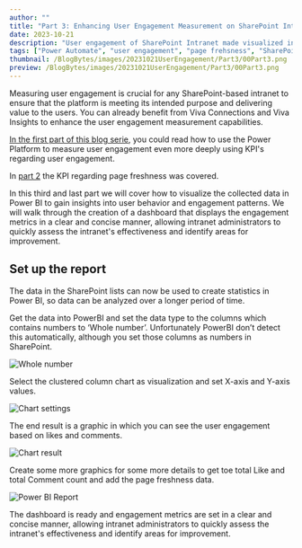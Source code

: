 ```yaml
---
author: ""
title: "Part 3: Enhancing User Engagement Measurement on SharePoint Intranets with Power Platform"
date: 2023-10-21
description: "User engagement of SharePoint Intranet made visualized in Power BI"
tags: ["Power Automate", "user engagement", "page frehsness", "SharePoint", "PowerBI"]
thumbnail: /BlogBytes/images/20231021UserEngagement/Part3/00Part3.png
preview: /BlogBytes/images/20231021UserEngagement/Part3/00Part3.png
---
```



Measuring user engagement is crucial for any SharePoint-based intranet to ensure that the platform is meeting its intended purpose and delivering value to the users. You can already benefit from Viva Connections and Viva Insights to enhance the user engagement measurement capabilities.

[In the first part of this blog serie](/BlogBytes/blog/20231021-userengagement-part1), you could read how to use the Power Platform to measure user engagement even more deeply using KPI's regarding user engagement. 

In [part 2](/BlogBytes/blog/20231021-userengagement-part2) the KPI regarding page freshness was covered. 

In this third and last part we will cover how to visualize the collected data in Power BI to gain insights into user behavior and engagement patterns. We will walk through the creation of a dashboard that displays the engagement metrics in a clear and concise manner, allowing intranet administrators to quickly assess the intranet's effectiveness and identify areas for improvement.


## Set up the report
The data in the SharePoint lists can now be used to create statistics in Power BI, so data can be analyzed over a longer period of time.

Get the data into PowerBI and set the data type to the columns which contains numbers to ‘Whole number’. Unfortunately PowerBI don’t detect this automatically, although you set those columns as numbers in SharePoint.

![Whole number](/BlogBytes/images/20231021UserEngagement/Part3/1-wholenumber.png)


Select the clustered column chart as visualization and set X-axis and Y-axis values.

![Chart settings](/BlogBytes/images/20231021UserEngagement/Part3/2-chart.png)

The end result is a graphic in which you can see the user engagement based on likes and comments.

![Chart result](/BlogBytes/images/20231021UserEngagement/Part3/3-chartresult.png)


Create some more graphics for some more details to get toe total Like and total Comment count and add the page freshness data.

![Power BI Report](/BlogBytes/images/20231021UserEngagement/Part3/4-report.png)


The dashboard is ready and engagement metrics are set in a clear and concise manner, allowing intranet administrators to quickly assess the intranet's effectiveness and identify areas for improvement.


